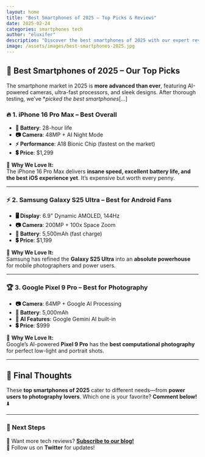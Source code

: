 ```yaml
---
layout: home
title: "Best Smartphones of 2025 – Top Picks & Reviews"
date: 2025-02-24
categories: smartphones tech
author: "eluxifer"
description: "Discover the best smartphones of 2025 with our expert reviews, comparisons, and buying guide."
image: /assets/images/best-smartphones-2025.jpg
---
```


## 📱 Best Smartphones of 2025 – Our Top Picks

The smartphone market in 2025 is **more advanced than ever**, featuring AI-powered cameras, ultra-fast processors, and sleek designs. After thorough testing, we’ve **picked the best smartphones*[...]

### 🔥 1. iPhone 16 Pro Max – **Best Overall**
- **🔋 Battery**: 28-hour life  
- **📷 Camera**: 48MP + AI Night Mode  
- **⚡ Performance**: A18 Bionic Chip (fastest on the market)  
- **💲 Price**: $1,299  

📌 **Why We Love It:**  
The iPhone 16 Pro Max delivers **insane speed, excellent battery life, and the best iOS experience yet**. It’s expensive but worth every penny.

---

### ⚡ 2. Samsung Galaxy S25 Ultra – **Best for Android Fans**
- **🖥️ Display**: 6.9" Dynamic AMOLED, 144Hz  
- **📷 Camera**: 200MP + 100x Space Zoom  
- **🔋 Battery**: 5,500mAh (fast charge)  
- **💲 Price**: $1,199  

📌 **Why We Love It:**  
Samsung has refined the **Galaxy S25 Ultra** into an **absolute powerhouse** for mobile photographers and power users.

---

### 🏆 3. Google Pixel 9 Pro – **Best for Photography**
- **📷 Camera**: 64MP + Google AI Processing  
- **🔋 Battery**: 5,000mAh  
- **🧠 AI Features**: Google Gemini AI built-in  
- **💲 Price**: $999  

📌 **Why We Love It:**  
Google’s AI-powered **Pixel 9 Pro** has the **best computational photography** for perfect low-light and portrait shots.

---

## 📌 Final Thoughts  
These **top smartphones of 2025** cater to different needs—from **power users to photography lovers**. Which one is your favorite? **Comment below!** ⬇️  

---

### **🚀 Next Steps**
🔹 Want more tech reviews? **[Subscribe to our blog!](https://yourusername.github.io/subscribe)**  
🔹 Follow us on **Twitter** for updates!  
